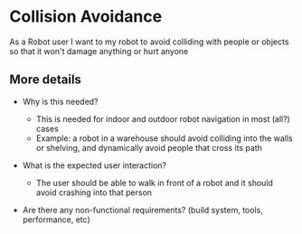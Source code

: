 # Collision Avoidance
As a Robot user I want to my robot to avoid colliding with people or objects so that it won't damage anything or hurt anyone

## More details
- Why is this needed?
   - This is needed for indoor and outdoor robot navigation in most (all?) cases
   - Example: a robot in a warehouse should avoid colliding into the walls or shelving, and dynamically avoid people that cross its path

- What is the expected user interaction?
   - The user should be able to walk in front of a robot and it should avoid crashing into that person

- Are there any non-functional requirements? (build system, tools, performance, etc)


